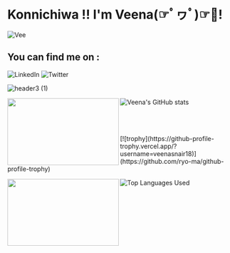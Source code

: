 # Konnichiwa !! I'm Veena(☞ﾟヮﾟ)☞💝!

![Vee](https://user-images.githubusercontent.com/38048590/146051543-f81bcad9-5a7d-4c7e-b0b5-410d291178be.gif)

## You can find me on :

![LinkedIn](https://img.shields.io/badge/linkedin-%230077B5.svg?style=for-the-badge&logo=linkedin&logoColor=white)
![Twitter](https://img.shields.io/badge/Twitter-%231DA1F2.svg?style=for-the-badge&logo=Twitter&logoColor=white) 


![header3 (1)](https://user-images.githubusercontent.com/38048590/146218038-58bb3295-75aa-4d44-97c6-299bccb47bba.gif)

![Veena's GitHub stats](https://github-readme-stats.vercel.app/api?username=veenasnair18&show_icons=true&theme=merko)
<img align="left" width="250" height="150" src= "https://user-images.githubusercontent.com/38048590/146056748-9c6be3b7-fe4d-4cd7-9681-19e7919be92d.gif" >

</br>
</br>
 
 </br>
[![trophy](https://github-profile-trophy.vercel.app/?username=veenasnair18)](https://github.com/ryo-ma/github-profile-trophy)

</br>

![Top Languages Used](https://github-readme-stats.vercel.app/api/top-langs/?username=veenasnair18&hide=javascript,css,scss,html&theme=merko)
<img align="left" width="250" height="150" src = "https://user-images.githubusercontent.com/38048590/146058407-a3b5286d-01ad-4779-8194-64eebc57cbc5.gif " >


